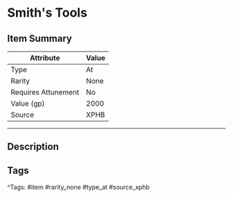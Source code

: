 # Smith's Tools

## Item Summary

| Attribute            | Value                        |
|----------------------|------------------------------|
| Type                 | At |
| Rarity               | None             |
| Requires Attunement  | No                |
| Value (gp)           | 2000    |
| Source               | XPHB |

---

## Description



## Tags

^Tags: #item #rarity_none #type_at #source_xphb
